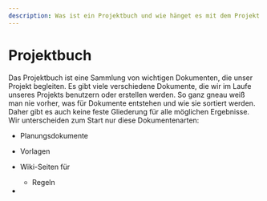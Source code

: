 ```yaml
---
description: Was ist ein Projektbuch und wie hänget es mit dem Projekt zusammen?
---
```


# Projektbuch

Das Projektbuch ist eine Sammlung von wichtigen Dokumenten, die unser Projekt begleiten. Es gibt viele verschiedene Dokumente, die wir im Laufe unseres Projekts benutzern oder erstellen werden. So ganz gneau weiß man nie vorher, was für Dokumente entstehen und wie sie sortiert werden. Daher gibt es auch keine feste Gliederung für alle möglichen Ergebnisse. Wir unterscheiden zum Start nur diese Dokumentenarten:

* Planungsdokumente
* Vorlagen
* Wiki-Seiten für
  * Regeln



* 


